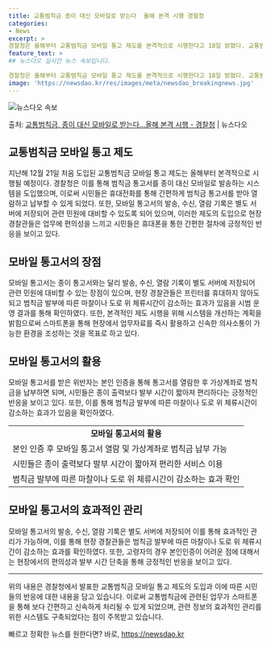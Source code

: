 ```yaml
---
title: 교통범칙금 종이 대신 모바일로 받는다  올해 본격 시행 경찰청
categories:
- News
excerpt: >
경찰청은 올해부터 교통범칙금 모바일 통고 제도를 본격적으로 시행한다고 18일 밝혔다. 교통범칙금 모바일 통고…
feature_text: >
## 뉴스다오 실시간 뉴스 속보입니다.

경찰청은 올해부터 교통범칙금 모바일 통고 제도를 본격적으로 시행한다고 18일 밝혔다. 교통범칙금 모바일 통고…
image: 'https://newsdao.kr/res/images/meta/newsdao_breakingnews.jpg'
---
```


![뉴스다오 속보](https://newsdao.kr/res/images/meta/newsdao_breakingnews.jpg)

<p>출처: <a href="https://newsdao.kr/3027" rel="dofollow">교통범칙금, 종이 대신 모바일로 받는다…올해 본격 시행 - 경찰청</a> | 뉴스다오</p>

<h2 data-ke-size="size26">교통범칙금 모바일 통고 제도</h2>
<p data-ke-size="size16">지난해 12월 21일 처음 도입된 교통범칙금 모바일 통고 제도는 올해부터 본격적으로 시행될 예정이다. 경찰청은 이를 통해 범칙금 통고서를 종이 대신 모바일로 발송하는 시스템을 도입했으며, 이로써 시민들은 휴대전화를 통해 간편하게 범칙금 통고서를 받아 열람하고 납부할 수 있게 되었다. 또한, 모바일 통고서의 발송, 수신, 열람 기록은 별도 서버에 저장되어 관련 민원에 대비할 수 있도록 되어 있으며, 이러한 제도의 도입으로 현장 경찰관들은 업무에 편의성을 느끼고 시민들은 휴대폰을 통한 간편한 절차에 긍정적인 반응을 보이고 있다.</p>

<h2 data-ke-size="size26">모바일 통고서의 장점</h2>
<p data-ke-size="size16">모바일 통고서는 종이 통고서와는 달리 발송, 수신, 열람 기록이 별도 서버에 저장되어 관련 민원에 대비할 수 있는 장점이 있으며, 현장 경찰관들은 프린터를 휴대하지 않아도 되고 범칙금 발부에 따른 마찰이나 도로 위 체류시간이 감소하는 효과가 있음을 시범 운영 결과를 통해 확인하였다. 또한, 본격적인 제도 시행을 위해 시스템을 개선하는 계획을 밝힘으로써 스마트폰을 통해 현장에서 업무자료를 즉시 활용하고 신속한 의사소통이 가능한 환경을 조성하는 것을 목표로 하고 있다.</p>

<h2 data-ke-size="size26">모바일 통고서의 활용</h2>
<p data-ke-size="size16">모바일 통고서를 받은 위반자는 본인 인증을 통해 통고서를 열람한 후 가상계좌로 범칙금을 납부하면 되며, 시민들은 종이 출력보다 발부 시간이 짧아져 편리하다는 긍정적인 반응을 보이고 있다. 또한, 이를 통해 범칙금 발부에 따른 마찰이나 도로 위 체류시간이 감소하는 효과가 있음을 확인하였다.</p>

<table>
	<tr>
		<td style="text-align: center; height: 17px;"><b>모바일 통고서의 활용</b></td>
	</tr>
	<tr>
		<td style="text-align: left; height: 17px;">본인 인증 후 모바일 통고서 열람 및 가상계좌로 범칙금 납부 가능</td>
	</tr>
	<tr>
		<td style="text-align: left; height: 17px;">시민들은 종이 출력보다 발부 시간이 짧아져 편리한 서비스 이용</td>
	</tr>
	<tr>
		<td style="text-align: left; height: 17px;">범칙금 발부에 따른 마찰이나 도로 위 체류시간이 감소하는 효과 확인</td>
	</tr>
</table>

<h2 data-ke-size="size26">모바일 통고서의 효과적인 관리</h2>
<p data-ke-size="size16">모바일 통고서의 발송, 수신, 열람 기록은 별도 서버에 저장되어 이를 통해 효과적인 관리가 가능하며, 이를 통해 현장 경찰관들은 범칙금 발부에 따른 마찰이나 도로 위 체류시간이 감소하는 효과를 확인하였다. 또한, 고령자의 경우 본인인증이 어려운 점에 대해서는 현장에서의 편의성과 발부 시간 단축을 통해 긍정적인 반응을 보이고 있다.</p>

<hr>
<p data-ke-size="size16">위의 내용은 경찰청에서 발표한 교통범칙금 모바일 통고 제도의 도입과 이에 따른 시민들의 반응에 대한 내용을 담고 있습니다. 이로써 교통범칙금에 관련된 업무가 스마트폰을 통해 보다 간편하고 신속하게 처리될 수 있게 되었으며, 관련 정보의 효과적인 관리를 위한 시스템도 구축되었다는 점이 주목받고 있습니다.</p> 

빠르고 정확한 뉴스를 원한다면? 바로, <a href="https://newsdao.kr" rel="dofollow">https://newsdao.kr</a>


    
